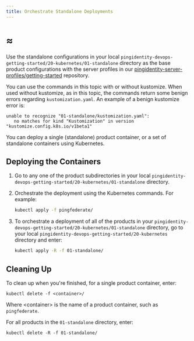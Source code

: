 ```yaml
---
title: Orchestrate Standalone Deployments
---
```

# ≈

Use the standalone configurations in your local `pingidentity-devops-getting-started/20-kubernetes/01-standalone` directory as the base product configurations with the server profiles in our [pingidentity-server-profiles/getting-started](https://github.com/pingidentity/pingidentity-server-profiles/tree/master/getting-started) repository.

You can use the commands in this topic with or without kustomize. When used without kustomize, as in this topic, the commands return some benign errors regarding `kustomization.yaml`. An example of a benign kustomize error is:

```text
unable to recognize "01-standalone/kustomization.yaml":
   no matches for kind "Kustomization" in version "kustomize.config.k8s.io/v1beta1"
```

You can deploy a single (standalone) product container, or a set of standalone containers using Kubernetes.

## Deploying the Containers

1. Go to any one of the product subdirectories in your local `pingidentity-devops-getting-started/20-kubernetes/01-standalone` directory.
1. Orchestrate the deployment using the Kubernetes commands. For example:

      ```sh
      kubectl apply -f pingfederate/
      ```

1. To orchestrate a deployment of all of the products in your `pingidentity-devops-getting-started/20-kubernetes/01-standalone` directory, go to your local `pingidentity-devops-getting-started/20-kubernetes` directory and enter:

      ```sh
      kubectl apply -R -f 01-standalone/
      ```

## Cleaning Up

To clean up when you're finished, for a single product container, enter:

```ba
kubectl delete -f <container>/
```

Where &lt;container&gt; is the name of a product container, such as `pingfederate`.

For all products in the `01-standalone` directory, enter:

```ba
kubectl delete -R -f 01-standalone/
```
